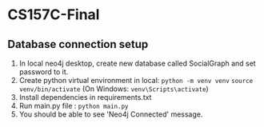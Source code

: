 # CS157C-Final

## Database connection setup

1. In local neo4j desktop, create new database called SocialGraph and set password to it.
2. Create python virtual environment in local:
   `python -m venv venv`
   `source venv/bin/activate` (On Windows: `venv\Scripts\activate`)
3. Install dependencies in requirements.txt
4. Run main.py file : `python main.py`
5. You should be able to see 'Neo4j Connected' message. 
